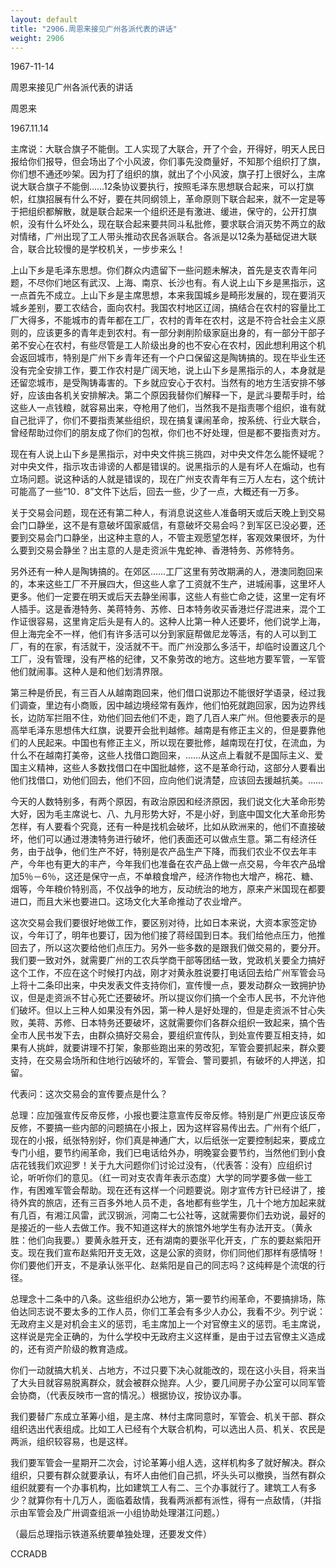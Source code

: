```yaml
---
layout: default
title: "2906.周恩来接见广州各派代表的讲话"
weight: 2906
---
```


1967-11-14

周恩来接见广州各派代表的讲话

周恩来

1967.11.14

主席说：大联合旗子不能倒。工人实现了大联合，开了个会，开得好，明天人民日报给你们报导，但会场出了个小风波，你们事先没商量好，不知那个组织打了旗，你们想不通还吵架。因为打了组织的旗，就出了个小风波，旗子打上很好么，主席说大联合旗子不能倒……12条协议要执行，按照毛泽东思想联合起来，可以打旗帜，红旗招展有什么不好，要在共同纲领上，革命原则下联合起来，就不一定是等于把组织都解散，就是联合起来一个组织还是有激进、缓进，保守的，公开打旗帜，没有什么坏处么，现在联合起来要共同斗私批修，要求联合消灭势不两立的敌对情绪，广州出现了工人带头推动农民各派联合。各派是以12条为基础促进大联合，联合比较慢的是学校机关，一步步来么！

上山下乡是毛泽东思想。你们群众内遗留下一些问题未解决，首先是支农青年问题，不尽你们地区有武汉、上海、南京、长沙也有。有人说上山下乡是黑指示，这一点首先不成立。上山下乡是主席思想，本来我国城乡是畸形发展的，现在要消灭城乡差别，要工农结合，面向农村。我国农村地区辽阔，搞结合在农村的容量比工厂大得多，不能城市的青年都在工厂，农村的青年在农村，这是不符合社会主义原则的，应该更多的青年走到农村。有一部分剥削阶级家庭出身的，有一部分干部子弟不安心在农村，有些尽管是工人阶级出身的也不安心在农村，因此想利用这个机会返回城市，特别是广州下乡青年还有一个户口保留这是陶铸搞的。现在毕业生还没有完全安排工作，要工作农村是广阔天地，说上山下乡是黑指示的人，本身就是还留恋城市，是受陶铸毒害的。下乡就应安心于农村。当然有的地方生活安排不够好，应该由各机关安排解决。第二个原因我替你们解释一下，是武斗要帮手时，给这些人一点钱粮，就容易出来，夺枪用了他们，当然我不是指责哪个组织，谁有就自己批评了，你们不要指责某些组织，现在搞复课闹革命，按系统、行业大联合，曾经帮助过你们的朋友成了你们的包袱，你们也不好处理，但是都不要指责对方。

现在有人说上山下乡是黑指示，对中央文件挑三挑四，对中央文件怎么能怀疑呢？对中央文件，指示攻击诽谤的人都是错误的。说黑指示的人是有坏人在煽动，也有立场问题。说这种话的人就是错误的，现在广州支农青年有三万人左右，这个统计可能高了一些“10．8”文件下达后，回去一些，少了一点，大概还有一万多。

关于交易会问题，现在还有第二种人，有消息说这些人准备明天或后天晚上到交易会门口静坐，这不是有意破坏国家威信，有意破坏交易会吗？到军区已没必要，还要到交易会门口静坐，出这种主意的人，不管主观愿望怎样，客观效果很坏，为什么要到交易会静坐？出主意的人是走资派牛鬼蛇神、香港特务、苏修特务。

另外还有一种人是陶铸搞的。在郊区……工厂这里有劳改期满的人，港澳同胞回来的，本来这些工厂不开展四大，但这些人拿了工资就不生产，进城闹事，这里坏人更多。他们一定要在明天或后天去静坐闹事，这些人有些亡命之徒，这里一定有坏人插手。这是香港特务、美蒋特务、苏修、日本特务收买香港烂仔混进来，混个工作证很容易，这里肯定后头是有人的。这种人比第一种人还要坏，他们说学上海，但上海完全不一样，他们有许多活可以分到家庭帮做尼龙等活，有的人可以到工厂，有的在家，有活就干，没活就不干。而广州没那么多活干，却临时设置这几个工厂，没有管理，没有严格的纪律，又不象劳改的地方。这些地方要军管，一军管他们就闹事。这种人是和他们划清界限。

第三种是侨民，有三百人从越南跑回来，他们借口说那边不能很好学语录，经过我们调查，里边有小商贩，因中越边境经常有轰炸，他们怕死就跑回家，因为边界线长，边防军拦阻不住，劝他们回去他们不走，跑了几百人来广州。但他要表示的是高举毛泽东思想伟大红旗，说要开会批判越修。越南是有修正主义的，但是要靠他们的人民起来。中国也有修正主义，所以现在要批修，越南现在打仗，在流血，为什么不在越南打美帝，这些人找借口跑回来，……从这点上看就不是国际主义、爱国主义精神，这些人多数找借口在中国批越修，这不是革命行动，这部分人要看出他们找借口，劝他们回去，他们不回，应向他们说清楚，应该回去援越抗美。……

今天的人数特别多，有两个原因，有政治原因和经济原因，我们说文化大革命形势大好，因为毛主席说七、八、九月形势大好，不是小好，到底中国文化大革命形势怎样，有人要看个究竟，还有一种是找机会破坏，比如从欧洲来的，他们不直接破坏，他们可以通过港澳特务进行破坏，他们表面还可以做点生意。第二有经济任务，由于战争，他们生产不好，特别是农产品生产下降，而我们农业不仅去年丰产，今年也有更大的丰产，今年我们也准备在农产品上做一点交易，今年农产品增加5％－6％，这还是保守一点，不单粮食增产，经济作物也大增产，棉花、糖、烟等，今年粮价特别高，不仅战争的地方，反动统治的地方，原来产米国现在都要进口，而且大米也要进口。这场文化大革命推动了农业增产。

这次交易会我们要很好地做工作，要区别对待，比如日本来说，大资本家签定协议，今年订了，明年也要订，因为他们接了蒋经国到日本。我们给他点压力，他推回去了，所以这次要给他们点压力。另外一些多数的是跟我们做交易的，要分开。我们要一致对外，就需要广州的工农兵学商干部等团结一致，党政机关要全力搞好这个工作，不应在这个时候打内战，刚才对黄永胜说要打电话回去给广州军管会马上将十二条印出来，中央发表文件支持你们，宣传慢一点，要发动群众一致拥护协议，但是走资派不甘心死亡还要破坏。所以提议你们搞一个全市人民书，不允许他们破坏。但以上三种人如果没有外因，第一种人是好处理的，但是走资派不甘心失败，美蒋、苏修、日本特务还要破坏，这就需要你们各群众组织一致起来，搞个告全市人民书发下去，由群众搞好交易会，要组织宣传队，到处宣传要互相支持，如果有人挑衅，就要讲理不打架，象那些跑出来的劳改犯，军管会要抓起来，群众要支持，在交易会场所和住地行凶破坏的，军管会、警司要抓，有破坏的人押送，扣留。

代表问：这次交易会的宣传要点是什么？

总理：应加强宣传反帝反修，小报也要注意宣传反帝反修。特别是广州更应该反帝反修，不要搞一些内部的问题搞在小报上，因为这样容易传出去。广州有个纸厂，现在的小报，纸张特别好，你们真是神通广大，以后纸张一定要控制起来，要成立专门小组，要节约闹革命，我们已电话给外办，明晚宴会要节约，当然他们到小食店花钱我们欢迎罗！关于九大问题你们讨论过没有，（代表答：没有）应组织讨论，听听你们的意见。（红一司对支农青年表示态度）大学的同学要多做一些工作，有困难军管会帮助。现在还有这样一个问题要说。刚才宣传方针已经讲了，接待外宾的旅店，还有三百多外地人员不走，各地都有些学生，几十个地方加起来就有几百，有湘江风雷，武汉钢派，河南二七公社等，这就需要你们去劝说，最好的是接近的一些人去做工作。我不知道这样大的旅馆外地学生有办法开支。（黄永胜：他们向我要。）要黄永胜开支，还有湖南的要张平化开支，广东的要赵紫阳开支。现在我们宣布赵紫阳开支无效，这是公家的资财，你们同他们那样有感情呀！你们要他们开支，不是承认张平化、赵紫阳是自己的同志吗？这纯粹是个流氓的行径。

总理念十二条中的八条。这些组织办公地方，第一要节约闹革命，不要搞排场，陈伯达同志说不要太多的工作人员，你们工革会有多少人办公，我看不少。列宁说：无政府主义是对机会主义的惩罚，毛主席加上一个对官僚主义的惩罚。毛主席说，这样说是完全正确的，为什么学校中无政府主义这样重，是由于过去官僚主义造成的，还有资产阶级的教育造成。

你们一动就搞大机关、占地方，不过只要下决心就能改的，现在这小头目，将来当了大头目就容易脱离群众，就会被群众抛弃。人少，要几间房子办公室可以同军管会协商，（代表反映市一宫的情况。）根据协议，按协议办事。

我们要替广东成立革筹小组，是主席、林付主席同意时，军管会、机关干部、群众组织选出代表组成。比如工人已经有个大联合机构，可以选出人员、机关、农民是两派，组织较容易，也是这样。

我们要军管会一星期开二次会，讨论革筹小组人选，这样机构多了就好解决。群众组织，只要有群众就要承认，有坏人由他们自己抓，坏头头可以撤换，当然有群众组织就要有一个办事机构，比如建筑工人有二、三个办事就行了。建筑工人有多少？就算你有十几万人，面临着敌情，我看两派都有派性，得有一点敌情，（并指示由军管会及广卅调查组派一小组协助处理湛江问题。）

（最后总理指示铁道系统要单独处理，还要发文件）

CCRADB

